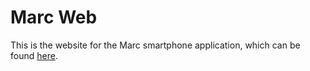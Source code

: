 <h1>Marc Web</h1>
This is the website for the Marc smartphone application, which can be found <a href="https://github.com/loodee/DIT212">here</a>.

